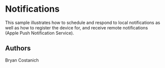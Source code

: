 Notifications
=============

This sample illustrates how to schedule and respond to
local notifications as well as how to register the device
for, and receive remote notifications (Apple Push
Notification Service).

Authors
-------

Bryan Costanich
